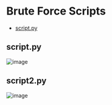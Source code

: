 # Brute Force Scripts
+ [script.py](https://github.com/h4md153v63n/Python_Scripts/blob/master/Brute_Force/README.md#scriptpy)

## script.py

![image](https://github.com/h4md153v63n/Python_Scripts/assets/5091265/d1270864-ddf2-4df4-895c-ef6fc7d02840)


## script2.py

![image](https://github.com/h4md153v63n/Python_Scripts/assets/5091265/6746551f-41c4-4cb4-84ff-2bd3e408dc09)


